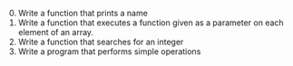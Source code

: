 0. Write a function that prints a name
1. Write a function that executes a function given as a parameter on each element of an array.
2. Write a function that searches for an integer
3. Write a program that performs simple operations
